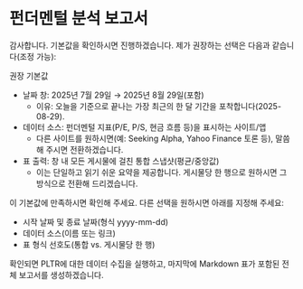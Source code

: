 # 펀더멘털 분석 보고서

감사합니다. 기본값을 확인하시면 진행하겠습니다. 제가 권장하는 선택은 다음과 같습니다(조정 가능):

권장 기본값
- 날짜 창: 2025년 7월 29일 → 2025년 8월 29일(포함)
  - 이유: 오늘을 기준으로 끝나는 가장 최근의 한 달 기간을 포착합니다(2025-08-29).
- 데이터 소스: 펀더멘털 지표(P/E, P/S, 현금 흐름 등)을 표시하는 사이트/앱
  - 다른 사이트를 원하시면(예: Seeking Alpha, Yahoo Finance 토론 등), 말씀해 주시면 전환하겠습니다.
- 표 출력: 창 내 모든 게시물에 걸친 통합 스냅샷(평균/중앙값)
  - 이는 단일하고 읽기 쉬운 요약을 제공합니다. 게시물당 한 행으로 원하시면 그 방식으로 전환해 드리겠습니다.

이 기본값에 만족하시면 확인해 주세요. 다른 선택을 원하시면 아래를 지정해 주세요:
- 시작 날짜 및 종료 날짜(형식 yyyy-mm-dd)
- 데이터 소스(이름 또는 링크)
- 표 형식 선호도(통합 vs. 게시물당 한 행)

확인되면 PLTR에 대한 데이터 수집을 실행하고, 마지막에 Markdown 표가 포함된 전체 보고서를 생성하겠습니다.
